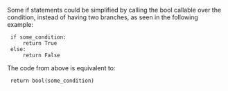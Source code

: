 Some if statements could be simplified by calling the bool callable over the condition,
instead of having two branches, as seen in the following example:

     if some_condition:
         return True
     else:
         return False

The code from above is equivalent to:

     return bool(some_condition)

